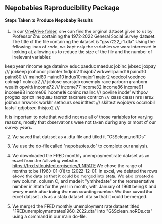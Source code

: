 ## Nepobabies Reproducibility Package
#### Steps Taken to Produce Nepobaby Results

1. In our [OneDrive folder]([url](https://sumailsyr-my.sharepoint.com/personal/rhrabino_syr_edu/_layouts/15/onedrive.aspx?ct=1696616219053&or=OWA%2DNT&cid=87642c6f%2D751b%2Dbfc3%2D8c20%2D489c586e0930&fromShare=true&ga=1&id=%2Fpersonal%2Frhrabino%5Fsyr%5Fedu%2FDocuments%2FECN%20310%20Project)), one can find the original dataset given to us by Professor Zhu containing the 1972-2022 General Social Survey dataset. The title of the file containing the dataset is "gss7222_r1.dta"
Using the following lines of code, we kept only the variables we were interested in looking at, allowing us to reduce the size of the file and the number of irrelevant variables:

keep year rincome age dateintv educ paeduc maeduc jobinc jobsec jobpay ///
jobkeep jobhonor jobinter fndjob2 thisjob7 wrkwell paind16 paind10 paind80 ///
maind80 maind10 indus10 major1 major2 voedcol voedncol colmajr1 colmajr2 ///
joblose yearsjob covemply race parborn granborn wealth opwlth income72 ///
income77 income82 income86 income91 income98 income06 income16 coninc realinc ///
povline incdef wlthpov progtax oprich inequal3 taxrich taxshare contrich ///
class class1 hrs1 hrs2 jobhour hrswork workhr sethours sex intltest ///
skiltest wojobyrs occmobil lastslf gdjobsec thisjob2 ///

It is important to note that we did not use all of those variables for varying reasons, mostly that observations were not taken during any or most of our survey years.


2. We saved that dataset as a .dta file and titled it "GSSclean_noRDs"

3. We use the do-file called "nepobabies.do" to complete our analysis. 

4. We downloaded the FRED monthly unemployment rate dataset as an excel from the following website: https://fred.stlouisfed.org/series/UNRATE
We chose the range of months to be (1960-01-01) to (2022-12-01)
In excel, we deleted the rows above the data so that it could be merged into stata. We also created a new column, column C, and made it "ymhiredate" or the representative number in Stata for the year in month, with January of 1960 being 0 and every month after being the next counting number.
We then saved the excel dataset .xls as a stata dataset .dta so that it could be merged.

5. We merged the FRED monthly unemployment rate dataset titled "FREDunemploymentrates1960_2022.dta" into "GSSclean_noRDs.dta" using a command in our main do-file.

